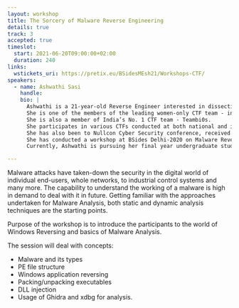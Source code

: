 ```yaml
---
layout: workshop
title: The Sorcery of Malware Reverse Engineering
details: true
track: 3
accepted: true
timeslot:
  start: 2021-06-20T09:00:00+02:00
  duration: 240
links:
  wstickets_uri: https://pretix.eu/BSidesMEsh21/Workshops-CTF/
speakers:
  - name: Ashwathi Sasi
    handle: 
    bio: |
      Ashwathi is a 21-year-old Reverse Engineer interested in dissecting executables.
      She is one of the members of the leading women-only CTF team - in India.
      She is also a member of India’s No. 1 CTF team - Teambi0s.
      She participates in various CTFs conducted at both national and international level.
      She has also been to Nullcon Cyber Security conference, received a scholarship to attend Windows Kernel Exploitation training and was also granted a student scholarship to attend Blackhat Asia 2019.
      She has conducted a workshop at BSides Delhi-2020 on Malware Reversing.
      Currently, Ashwathi is pursuing her final year undergraduate studies in Computer Science Engineering at Amrita University, India.

---
```


Malware attacks have taken-down the security in the digital world of individual end-users, whole networks, to industrial control systems and many more.
The capability to understand the working of a malware is high in demand to deal with it in future.
Getting familiar with the approaches undertaken for Malware Analysis, both static and dynamic analysis techniques are the starting points.

Purpose of the workshop is to introduce the participants to the world of Windows Reversing and basics of Malware Analysis.


The session will deal with concepts: 
- Malware and its types 
- PE file structure 
- Windows application reversing 
- Packing/unpacking executables 
- DLL injection 
- Usage of Ghidra and xdbg for analysis.
